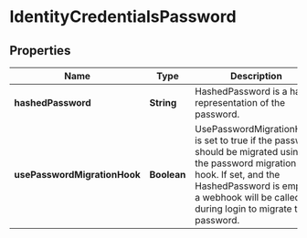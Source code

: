 

# IdentityCredentialsPassword


## Properties

| Name | Type | Description | Notes |
|------------ | ------------- | ------------- | -------------|
|**hashedPassword** | **String** | HashedPassword is a hash-representation of the password. |  [optional] |
|**usePasswordMigrationHook** | **Boolean** | UsePasswordMigrationHook is set to true if the password should be migrated using the password migration hook. If set, and the HashedPassword is empty, a webhook will be called during login to migrate the password. |  [optional] |



